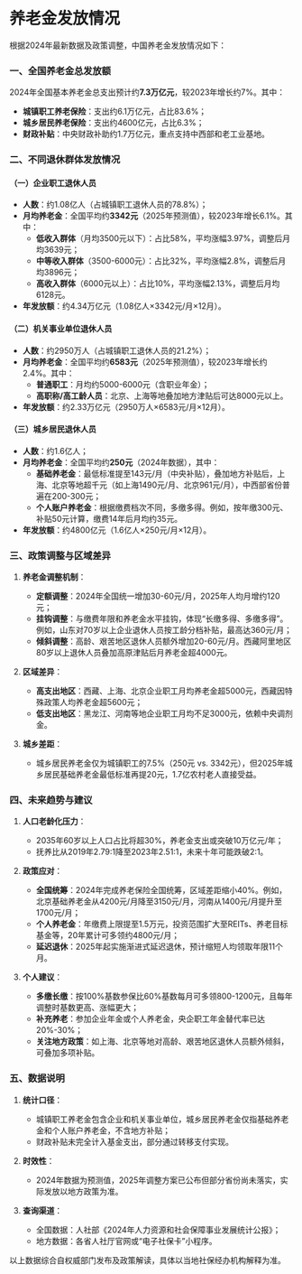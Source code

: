 # 养老金发放情况

根据2024年最新数据及政策调整，中国养老金发放情况如下：

### 一、全国养老金总发放额
2024年全国基本养老金总支出预计约**7.3万亿元**，较2023年增长约7%。其中：
- **城镇职工养老保险**：支出约6.1万亿元，占比83.6%；
- **城乡居民养老保险**：支出约4600亿元，占比6.3%；
- **财政补贴**：中央财政补助约1.7万亿元，重点支持中西部和老工业基地。

### 二、不同退休群体发放情况
#### （一）企业职工退休人员
- **人数**：约1.08亿人（占城镇职工退休人员的78.8%）；
- **月均养老金**：全国平均约**3342元**（2025年预测值），较2023年增长6.1%。其中：
  - **低收入群体**（月均3500元以下）：占比58%，平均涨幅3.97%，调整后月均3639元；
  - **中等收入群体**（3500-6000元）：占比32%，平均涨幅2.8%，调整后月均3896元；
  - **高收入群体**（6000元以上）：占比10%，平均涨幅2.13%，调整后月均6128元。
- **年发放额**：约4.34万亿元（1.08亿人×3342元/月×12月）。

#### （二）机关事业单位退休人员
- **人数**：约2950万人（占城镇职工退休人员的21.2%）；
- **月均养老金**：全国平均约**6583元**（2025年预测值），较2023年增长约2.4%。其中：
  - **普通职工**：月均约5000-6000元（含职业年金）；
  - **高职称/高工龄人员**：北京、上海等地叠加地方津贴后可达8000元以上。
- **年发放额**：约2.33万亿元（2950万人×6583元/月×12月）。

#### （三）城乡居民退休人员
- **人数**：约1.6亿人；
- **月均养老金**：全国平均约**250元**（2024年数据），其中：
  - **基础养老金**：最低标准提至143元/月（中央补贴），叠加地方补贴后，上海、北京等地超千元（如上海1490元/月、北京961元/月），中西部省份普遍在200-300元；
  - **个人账户养老金**：根据缴费档次不同，多缴多得。例如，按年缴300元、补贴50元计算，缴费14年后月均约35元。
- **年发放额**：约4800亿元（1.6亿人×250元/月×12月）。

### 三、政策调整与区域差异
1. **养老金调整机制**：
   - **定额调整**：2024年全国统一增加30-60元/月，2025年人均月增约120元；
   - **挂钩调整**：与缴费年限和养老金水平挂钩，体现“长缴多得、多缴多得”。例如，山东对70岁以上企业退休人员按工龄分档补贴，最高达360元/月；
   - **倾斜调整**：高龄、艰苦地区退休人员额外增加20-60元/月。西藏阿里地区80岁以上退休人员叠加高原津贴后月养老金超4000元。

2. **区域差异**：
   - **高支出地区**：西藏、上海、北京企业职工月均养老金超5000元，西藏因特殊政策人均养老金超5600元；
   - **低支出地区**：黑龙江、河南等地企业职工月均不足3000元，依赖中央调剂金。

3. **城乡差距**：
   - 城乡居民养老金仅为城镇职工的7.5%（250元 vs. 3342元），但2025年城乡居民基础养老金最低标准再提20元，1.7亿农村老人直接受益。

### 四、未来趋势与建议
1. **人口老龄化压力**：
   - 2035年60岁以上人口占比将超30%，养老金支出或突破10万亿元/年；
   - 抚养比从2019年2.79:1降至2023年2.51:1，未来十年可能跌破2:1。

2. **政策应对**：
   - **全国统筹**：2024年完成养老保险全国统筹，区域差距缩小40%。例如，北京基础养老金从4200元/月降至3150元/月，河南从1400元/月提升至1700元/月；
   - **个人养老金**：年缴费上限提至1.5万元，投资范围扩大至REITs、养老目标基金等，20年累计可多领约4800元/月；
   - **延迟退休**：2025年起实施渐进式延迟退休，预计缩短人均领取年限11个月。

3. **个人建议**：
   - **多缴长缴**：按100%基数参保比60%基数每月可多领800-1200元，且每年调整时基数更高、涨幅更大；
   - **补充养老**：参加企业年金或个人养老金，央企职工年金替代率已达20%-30%；
   - **关注地方政策**：如上海、北京等地对高龄、艰苦地区退休人员额外倾斜，可叠加多项补贴。

### 五、数据说明
1. **统计口径**：
   - 城镇职工养老金包含企业和机关事业单位，城乡居民养老金仅指基础养老金和个人账户养老金，不含地方补贴；
   - 财政补贴未完全计入基金支出，部分通过转移支付实现。

2. **时效性**：
   - 2024年数据为预测值，2025年调整方案已公布但部分省份尚未落实，实际发放以地方政策为准。

3. **查询渠道**：
   - 全国数据：人社部《2024年人力资源和社会保障事业发展统计公报》；
   - 地方数据：各省人社厅官网或“电子社保卡”小程序。

以上数据综合自权威部门发布及政策解读，具体以当地社保经办机构解释为准。